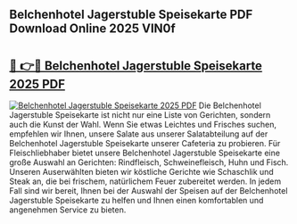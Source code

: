 ## Belchenhotel Jagerstuble Speisekarte PDF Download Online 2025 VIN0f

# <h2><a href="http://gc8gbc.nevu.top/?p=Belchenhotel+Jagerstuble+Speisekarte">🔗 👉🔴 Belchenhotel Jagerstuble Speisekarte 2025 PDF</a></h2>

[![Belchenhotel Jagerstuble Speisekarte 2025 PDF](https://i.imgur.com/dBaPXMq.png)](http://gc8gbc.nevu.top/?p=Belchenhotel+Jagerstuble+Speisekarte)
Die Belchenhotel Jagerstuble Speisekarte ist nicht nur eine Liste von Gerichten, sondern auch die Kunst der Wahl. Wenn Sie etwas Leichtes und Frisches suchen, empfehlen wir Ihnen, unsere Salate aus unserer Salatabteilung auf der Belchenhotel Jagerstuble Speisekarte unserer Cafeteria zu probieren. Für Fleischliebhaber bietet unsere Belchenhotel Jagerstuble Speisekarte eine große Auswahl an Gerichten: Rindfleisch, Schweinefleisch, Huhn und Fisch. Unseren Auserwählten bieten wir köstliche Gerichte wie Schaschlik und Steak an, die bei frischem, natürlichem Feuer zubereitet werden. In jedem Fall sind wir bereit, Ihnen bei der Auswahl der Speisen auf der Belchenhotel Jagerstuble Speisekarte zu helfen und Ihnen einen komfortablen und angenehmen Service zu bieten.
